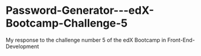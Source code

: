 # Password-Generator---edX-Bootcamp-Challenge-5
My response to the challenge number 5 of the edX Bootcamp in Front-End-Development
